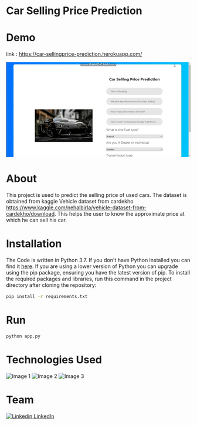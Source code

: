 # Car Selling Price Prediction

# Demo

link : https://car-sellingprice-prediction.herokuapp.com/

![Alt Text](https://github.com/preethu19/CarPricePrediction/blob/master/CarPricePrediction.gif)

# About

This project is used to predict the selling price of used cars. The dataset is obtained from kaggle Vehicle dataset from cardekho https://www.kaggle.com/nehalbirla/vehicle-dataset-from-cardekho/download. This helps the user to know the approximate price at which he can sell his car.

# Installation

The Code is written in Python 3.7. If you don't have Python installed you can find it [here](https://www.python.org/downloads/). If you are using a lower version of Python you can upgrade using the pip package, ensuring you have the latest version of pip. To install the required packages and libraries, run this command in the project directory after cloning the repository:
```bash
pip install -r requirements.txt
```
# Run

```python
python app.py
```

# Technologies Used

![Image 1](https://camo.githubusercontent.com/2fb0723ef80f8d87a51218680e209c66f213edf8/68747470733a2f2f666f7274686562616467652e636f6d2f696d616765732f6261646765732f6d6164652d776974682d707974686f6e2e737667)
![Image 2](https://flask.palletsprojects.com/en/1.1.x/_images/flask-logo.png)
![Image 3](https://gunicorn.org/images/logo.jpg)

# Team
[![Linkedin](https://i.stack.imgur.com/gVE0j.png) LinkedIn](https://www.linkedin.com/in/preetham19/)
&nbsp;
